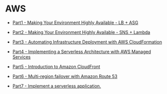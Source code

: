 # AWS

- [Part1 - Making Your Environment Highly Available - LB + ASG](https://github.com/DonghaoWu/AWS/blob/master/AWS-SAA/1.High-availability(part1).md) 

- [Part2 - Making Your Environment Highly Available - SNS + Lambda](https://github.com/DonghaoWu/AWS/blob/master/AWS-SAA/2.High-availability(part2).md) 

- [Part3 - Automating Infrastructure Deployment with AWS CloudFormation](https://github.com/DonghaoWu/AWS/blob/master/AWS-SAA/3.CloudFormation.md)

- [Part4 - Implementing a Serverless Architecture with AWS Managed Services](https://github.com/DonghaoWu/AWS/blob/master/AWS-SAA/4.Serverless-Architecture.md) 

- [Part5 - Introduction to Amazon CloudFront](https://github.com/DonghaoWu/AWS/blob/master/AWS-SAA/5.CloudFront-distribution.md)

- [Part6 - Multi-region failover with Amazon Route 53](https://github.com/DonghaoWu/AWS/blob/master/AWS-SAA/6.Multi-Region%20Failover(Route%2053).md) 

- [Part7 - Implement a serverless application.](https://github.com/DonghaoWu/AWS/blob/master/AWS-Serverless/Serverless-app.md) 
